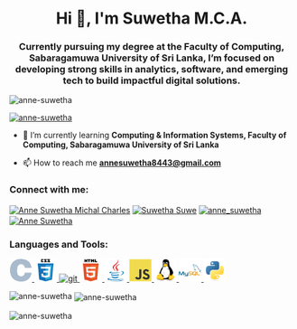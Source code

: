 <h1 align="center">Hi 👋, I'm Suwetha M.C.A.</h1>
<h3 align="center">Currently pursuing my degree at the Faculty of Computing, Sabaragamuwa University of Sri Lanka, I’m focused on developing strong skills in analytics, software, and emerging tech to build impactful digital solutions.</h3>

<p align="left"> <img src="https://komarev.com/ghpvc/?username=anne-suwetha&label=Profile%20views&color=0e75b6&style=flat" alt="anne-suwetha" /> </p>

<p align="left"> <a href="https://github.com/ryo-ma/github-profile-trophy"><img src="https://github-profile-trophy.vercel.app/?username=anne-suwetha" alt="anne-suwetha" /></a> </p>

- 🌱 I’m currently learning **Computing & Information Systems, Faculty of Computing, Sabaragamuwa University of Sri Lanka**

- 📫 How to reach me **annesuwetha8443@gmail.com**

<h3 align="left">Connect with me:</h3>
<p align="left">
<a href="https://www.linkedin.com/in/anne-suwetha-michal-charles-122795292/" target="blank"><img align="center" src="https://raw.githubusercontent.com/rahuldkjain/github-profile-readme-generator/master/src/images/icons/Social/linked-in-alt.svg" alt="Anne Suwetha Michal Charles" height="30" width="40" /></a>
<a href="https://www.facebook.com/share/1BCWvw6nZQ/" target="blank"><img align="center" src="https://raw.githubusercontent.com/rahuldkjain/github-profile-readme-generator/master/src/images/icons/Social/facebook.svg" alt="Suwetha Suwe" height="30" width="40" /></a>
<a href="https://www.instagram.com/anne_suwetha?igsh=Ynd5c2dzcGpid2Nl" target="blank"><img align="center" src="https://raw.githubusercontent.com/rahuldkjain/github-profile-readme-generator/master/src/images/icons/Social/instagram.svg" alt="anne_suwetha" height="30" width="40" /></a>
<a href="https://www.youtube.com/@suwethaanne7625" target="blank"><img align="center" src="https://raw.githubusercontent.com/rahuldkjain/github-profile-readme-generator/master/src/images/icons/Social/youtube.svg" alt="Anne Suwetha" height="30" width="40" /></a>
</p>

<h3 align="left">Languages and Tools:</h3>
<p align="left"> <a href="https://www.cprogramming.com/" target="_blank" rel="noreferrer"> <img src="https://raw.githubusercontent.com/devicons/devicon/master/icons/c/c-original.svg" alt="c" width="40" height="40"/> </a> <a href="https://www.w3schools.com/css/" target="_blank" rel="noreferrer"> <img src="https://raw.githubusercontent.com/devicons/devicon/master/icons/css3/css3-original-wordmark.svg" alt="css3" width="40" height="40"/> </a> <a href="https://git-scm.com/" target="_blank" rel="noreferrer"> <img src="https://www.vectorlogo.zone/logos/git-scm/git-scm-icon.svg" alt="git" width="40" height="40"/> </a> <a href="https://www.w3.org/html/" target="_blank" rel="noreferrer"> <img src="https://raw.githubusercontent.com/devicons/devicon/master/icons/html5/html5-original-wordmark.svg" alt="html5" width="40" height="40"/> </a> <a href="https://www.java.com" target="_blank" rel="noreferrer"> <img src="https://raw.githubusercontent.com/devicons/devicon/master/icons/java/java-original.svg" alt="java" width="40" height="40"/> </a> <a href="https://developer.mozilla.org/en-US/docs/Web/JavaScript" target="_blank" rel="noreferrer"> <img src="https://raw.githubusercontent.com/devicons/devicon/master/icons/javascript/javascript-original.svg" alt="javascript" width="40" height="40"/> </a> <a href="https://www.linux.org/" target="_blank" rel="noreferrer"> <img src="https://raw.githubusercontent.com/devicons/devicon/master/icons/linux/linux-original.svg" alt="linux" width="40" height="40"/> </a> <a href="https://www.mysql.com/" target="_blank" rel="noreferrer"> <img src="https://raw.githubusercontent.com/devicons/devicon/master/icons/mysql/mysql-original-wordmark.svg" alt="mysql" width="40" height="40"/> </a> <a href="https://www.python.org" target="_blank" rel="noreferrer"> <img src="https://raw.githubusercontent.com/devicons/devicon/master/icons/python/python-original.svg" alt="python" width="40" height="40"/> </a> </p>

<p><img align="left" src="https://github-readme-stats.vercel.app/api/top-langs?username=anne-suwetha&show_icons=true&locale=en&layout=compact" alt="anne-suwetha" /></p>

<p>&nbsp;<img align="center" src="https://github-readme-stats.vercel.app/api?username=anne-suwetha&show_icons=true&locale=en" alt="anne-suwetha" /></p>

<p><img align="center" src="https://github-readme-streak-stats.herokuapp.com/?user=anne-suwetha&" alt="anne-suwetha" /></p>
